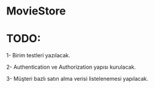 # MovieStore

# TODO:

1- Birim testleri yazılacak.

2- Authentication ve Authorization yapısı kurulacak.

3- Müşteri bazlı satın alma verisi listelenemesi yapılacak.
